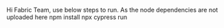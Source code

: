 Hi Fabric Team, use below steps to run. As the node dependencies are not uploaded here
npm install
npx cypress run
